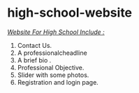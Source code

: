 # high-school-website
<u><i>Website For High School Include :</i></u>
<ol>
  <li>Contact Us.</li>
  <li>A professionalcheadline </li>
  <li>A brief bio . </li>
  <li>Professional Objective. </li>
  <li>Slider with some photos. </li>
  <li>Registration and login page. </li>
 </ol>


